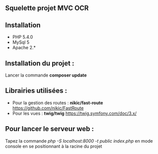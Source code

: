 ## Squelette projet MVC OCR




## Installation
- PHP 5.4.0
- MySql 5
- Apache 2.*



## Installation du projet :

Lancer la commande **composer update**




## Librairies utilisées :

- Pour la gestion des routes : **nikic/fast-route** https://github.com/nikic/FastRoute
- Pour les vues : **twig/twig** https://twig.symfony.com/doc/3.x/

## Pour lancer le serveur web :
Tapez la commande *php -S localhost:8000 -t public index.php* en mode console en se positionnant à la racine du projet











